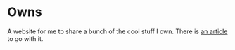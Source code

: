 # Owns

A website for me to share a bunch of the cool stuff I own. There is [an article](https://theoo.dev/notes/making-a-simple-website-with-plain-php) to go with it.
